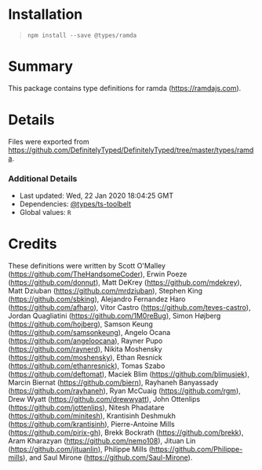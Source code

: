 # Installation
> `npm install --save @types/ramda`

# Summary
This package contains type definitions for ramda (https://ramdajs.com).

# Details
Files were exported from https://github.com/DefinitelyTyped/DefinitelyTyped/tree/master/types/ramda.

### Additional Details
 * Last updated: Wed, 22 Jan 2020 18:04:25 GMT
 * Dependencies: [@types/ts-toolbelt](https://npmjs.com/package/@types/ts-toolbelt)
 * Global values: `R`

# Credits
These definitions were written by Scott O'Malley (https://github.com/TheHandsomeCoder), Erwin Poeze (https://github.com/donnut), Matt DeKrey (https://github.com/mdekrey), Matt Dziuban (https://github.com/mrdziuban), Stephen King (https://github.com/sbking), Alejandro Fernandez Haro (https://github.com/afharo), Vítor Castro (https://github.com/teves-castro), Jordan Quagliatini (https://github.com/1M0reBug), Simon Højberg (https://github.com/hojberg), Samson Keung (https://github.com/samsonkeung), Angelo Ocana (https://github.com/angeloocana), Rayner Pupo (https://github.com/raynerd), Nikita Moshensky (https://github.com/moshensky), Ethan Resnick (https://github.com/ethanresnick), Tomas Szabo (https://github.com/deftomat), Maciek Blim (https://github.com/blimusiek), Marcin Biernat (https://github.com/biern), Rayhaneh Banyassady (https://github.com/rayhaneh), Ryan McCuaig (https://github.com/rgm), Drew Wyatt (https://github.com/drewwyatt), John Ottenlips (https://github.com/jottenlips), Nitesh Phadatare (https://github.com/minitesh), Krantisinh Deshmukh (https://github.com/krantisinh), Pierre-Antoine Mills (https://github.com/pirix-gh), Brekk Bockrath (https://github.com/brekk), Aram Kharazyan (https://github.com/nemo108), Jituan Lin (https://github.com/jituanlin), Philippe Mills (https://github.com/Philippe-mills), and Saul Mirone (https://github.com/Saul-Mirone).
